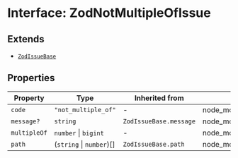 # Interface: ZodNotMultipleOfIssue

## Extends

- [`ZodIssueBase`](../type-aliases/ZodIssueBase.md)

## Properties

| Property | Type | Inherited from | Defined in |
| ------ | ------ | ------ | ------ |
| `code` | `"not_multiple_of"` | - | node\_modules/.pnpm/zod@3.23.8/node\_modules/zod/lib/ZodError.d.ts:103 |
| `message?` | `string` | `ZodIssueBase.message` | node\_modules/.pnpm/zod@3.23.8/node\_modules/zod/lib/ZodError.d.ts:33 |
| `multipleOf` | `number` \| `bigint` | - | node\_modules/.pnpm/zod@3.23.8/node\_modules/zod/lib/ZodError.d.ts:104 |
| `path` | (`string` \| `number`)[] | `ZodIssueBase.path` | node\_modules/.pnpm/zod@3.23.8/node\_modules/zod/lib/ZodError.d.ts:32 |

